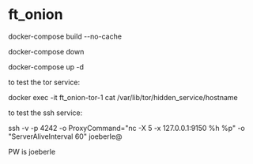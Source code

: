 # ft_onion

docker-compose build --no-cache

docker-compose down

docker-compose up -d

to test the tor service:

docker exec -it ft_onion-tor-1 cat /var/lib/tor/hidden_service/hostname

to test the ssh service:

ssh -v -p 4242 -o ProxyCommand="nc -X 5 -x 127.0.0.1:9150 %h %p" -o "ServerAliveInterval 60" joeberle@

PW is joeberle
